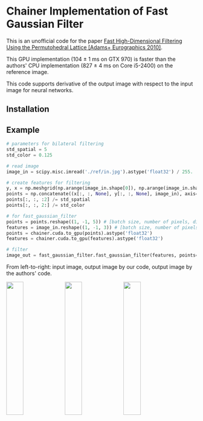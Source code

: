 # Chainer Implementation of Fast Gaussian Filter

This is an unofficial code for the paper [Fast High-Dimensional Filtering Using the Permutohedral Lattice \[Adams+ Eurographics 2010\]](https://graphics.stanford.edu/papers/permutohedral/).

This GPU implementation (104 &plusmn; 1 ms on GTX 970) is faster than the authors' CPU implementation (827 &plusmn; 4 ms on Core i5-2400) on the reference image.

This code supports derivative of the output image with respect to the input image for neural networks.

## Installation

## Example

```python
# parameters for bilateral filtering
std_spatial = 5
std_color = 0.125

# read image
image_in = scipy.misc.imread('./ref/in.jpg').astype('float32') / 255.

# create features for filtering
y, x = np.meshgrid(np.arange(image_in.shape[0]), np.arange(image_in.shape[1]), indexing='ij')
points = np.concatenate((x[:, :, None], y[:, :, None], image_in), axis=-1)
points[:, :, :2] /= std_spatial
points[:, :, 2:] /= std_color

# for fast_gaussian_filter
points = points.reshape((1, -1, 5)) # [batch size, number of pixels, dim of points]
features = image_in.reshape((1, -1, 3)) # [batch size, number of pixels, dim of image]
points = chainer.cuda.to_gpu(points).astype('float32')
features = chainer.cuda.to_gpu(features).astype('float32')

# filter
image_out = fast_gaussian_filter.fast_gaussian_filter(features, points=points)
```

From left-to-right: input image, output image by our code, output image by the authors' code.
<p float="left">
    <img src ="https://raw.githubusercontent.com/hiroharu-kato/fast_gaussian_filter/master/ref/in.jpg" width="30%">
    <img src ="https://raw.githubusercontent.com/hiroharu-kato/fast_gaussian_filter/master/ref/out.jpg" width="30%">
    <img src ="https://raw.githubusercontent.com/hiroharu-kato/fast_gaussian_filter/master/ref/ref.jpg" width="30%">
</p>